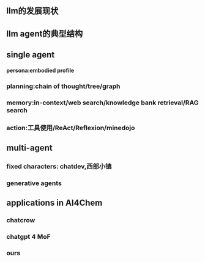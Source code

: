 ## llm的发展现状
## llm agent的典型结构
## single agent
#### persona:embodied profile
### planning:chain of thought/tree/graph
### memory:in-context/web search/knowledge bank retrieval/RAG search
### action:工具使用/ReAct/Reflexion/minedojo
## multi-agent
### fixed characters: chatdev,西部小镇
### generative agents
## applications in AI4Chem
 ### chatcrow
### chatgpt 4 MoF
### ours